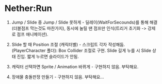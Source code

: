 # Nether:Run
1. Jump / Slide 중 Jump / Slide 못하게 - 딜레이(WaitForSecounds)를 통해 해결(더블점프 막는것도 마찬가지), 동시에 눌릴 땐 점프만 인식(트리거 초기화 -> 강제로 점프 애니메이션).

2. Slide 할 때 Position 조절 (캐릭터별) - 스크립트 각자 작성해둠. (PlayerCharacter 폴더): Box Collider 조절로 구현. Slide 길게 누를 시 Slide 상태 진입. 짧게 누르면 슬라이드가 안됨.

3. 캐릭터 선택하면 Sprite / Animation 바뀌게 - 구현하지 않음. 부탁해요.

4. 장애물 충돌판정 만들기 - 구현하지 않음. 부탁해요...
